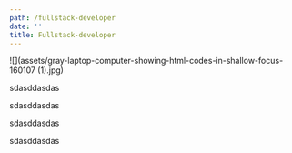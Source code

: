 ```yaml
---
path: /fullstack-developer
date: ''
title: Fullstack-developer
---
```

![](assets/gray-laptop-computer-showing-html-codes-in-shallow-focus-160107 (1).jpg)

sdasddasdas

sdasddasdas

sdasddasdas

sdasddasdas
